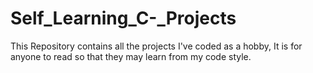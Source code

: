 # Self_Learning_C-_Projects
This Repository contains all the projects I've coded as a hobby, It is for anyone to read so that they may learn from my code style. 

